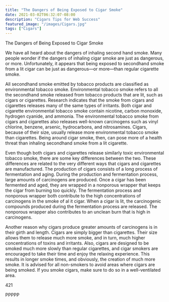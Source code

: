 ```yaml
---
title: "The Dangers of Being Exposed to Cigar Smoke"
date: 2021-03-02T06:32:07-08:00
description: "Cigars Tips for Web Success"
featured_image: "/images/Cigars.jpg"
tags: ["Cigars"]
---
```


The Dangers of Being Exposed to Cigar Smoke

We have all heard about the dangers of inhaling second hand smoke.  Many people wonder if the dangers of inhaling cigar smoke are just as dangerous, or more.  Unfortunately, it appears that being exposed to secondhand smoke from a lit cigar can be just as dangerous—or more—than regular cigarette smoke.

All secondhand smoke emitted by tobacco products are classified as environmental tobacco smoke.  Environmental tobacco smoke refers to all the secondhand smoke released from tobacco products that are lit, such as cigars or cigarettes.  Research indicates that the smoke from cigars and cigarettes releases many of the same types of irritants.  Both cigar and cigarette environmental tobacco smoke contain nicotine, carbon monoxide, hydrogen cyanide, and ammonia.  The environmental tobacco smoke from cigars and cigarettes also releases well-known carcinogens such as vinyl chlorine, benzene, arsenic, hydrocarbons, and nitrosamines.  Cigars, because of their size, usually release more environmental tobacco smoke than cigarettes.  Being around cigar smoke, then, can pose more of a health threat than inhaling secondhand smoke from a lit cigarette.

Even though both cigars and cigarettes release similarly toxic environmental tobacco smoke, there are some key differences between the two.  These differences are related to the very different ways that cigars and cigarettes are manufactured.  The production of cigars consists of a long process of fermentation and aging.  During the production and fermentation process, large amounts of carcinogens are produced.  Once a cigar has been fermented and aged, they are wrapped in a nonporous wrapper that keeps the cigar from burning too quickly.  The fermentation process and nonporous wrapper both contribute to the high concentrations of carcinogens in the smoke of al it cigar.  When a cigar is lit, the carcinogenic compounds produced during the fermentation process are released.  The nonporous wrapper also contributes to an unclean burn that is high in carcinogens.  

Another reason why cigars produce greater amounts of carcinogens is in their girth and length.  Cigars are simply bigger than cigarettes.  Their size allows them to release much more smoke, and in turn, much higher concentrations of toxins and irritants. Also, cigars are designed to be smoked much more slowly than regular cigarettes, and cigar smokers are encouraged to take their time and enjoy the relaxing experience. This results in longer smoke times, and obviously, the creation of much more smoke. It is advised for all non-smokers to avoid areas where cigars are being smoked.  If you smoke cigars, make sure to do so in a well-ventilated area.  

421

PPPPP


